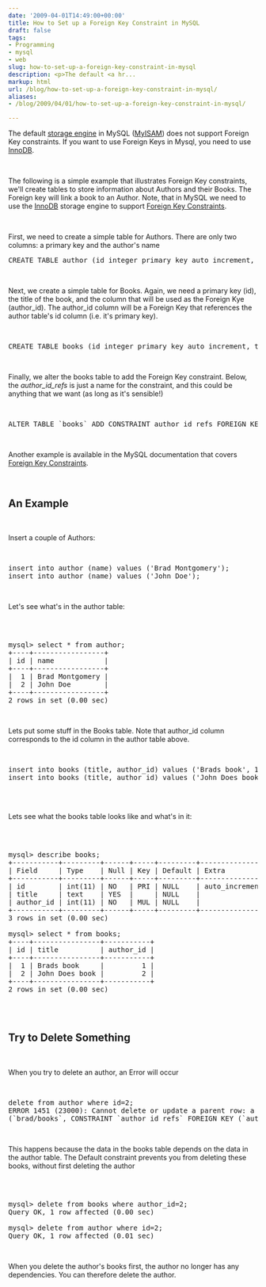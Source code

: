 ```yaml
---
date: '2009-04-01T14:49:00+00:00'
title: How to Set up a Foreign Key Constraint in MySQL
draft: false
tags:
- Programming
- mysql
- web
slug: how-to-set-up-a-foreign-key-constraint-in-mysql
description: <p>The default <a hr...
markup: html
url: /blog/how-to-set-up-a-foreign-key-constraint-in-mysql/
aliases:
- /blog/2009/04/01/how-to-set-up-a-foreign-key-constraint-in-mysql/

---
```


<p>The default <a href="http://dev.mysql.com/doc/refman/5.0/en/storage-engines.html">storage engine</a> in MySQL (<a href="http://dev.mysql.com/doc/refman/5.0/en/myisam-storage-engine.html">MyISAM</a>) does not support Foreign Key constraints.  If you want to use Foreign Keys in Mysql, you need to use <a href="http://dev.mysql.com/doc/refman/5.0/en/using-innodb-tables.html">InnoDB</a>.</p><br /><p>The following is a simple example that illustrates Foreign Key constraints, we'll create tables to store information about Authors and their Books. The Foreign key will link a book to an Author. Note, that in MySQL we need to use the <a href="http://dev.mysql.com/doc/refman/5.0/en/using-innodb-tables.html">InnoDB</a> storage engine to support <a href="http://dev.mysql.com/doc/refman/5.0/en/innodb-foreign-key-constraints.html">Foreign Key Constraints</a>.</p><br /><p>First, we need to create a simple table for Authors. There are only two columns: a primary key and the author's name</p><pre>CREATE TABLE author (id integer primary key auto_increment, name text) ENGINE=InnoDB;</pre><br /><p>Next, we create a simple table for Books. Again, we need a primary key (id), the title of the book, and the column that will be used as the Foreign Kye (author_id).  The author_id column will be a Foreign Key that references the author table's id column (i.e. it's primary key).</p><br /><pre>CREATE TABLE books (id integer primary key auto_increment, title text, author_id integer NOT NULL) ENGINE=InnoDB;</pre><br /><p>Finally, we alter the books table to add the Foreign Key constraint. Below, the <em>author_id_refs</em> is just a name for the constraint, and this could be anything that we want (as long as it's sensible!)</p><br /><pre>ALTER TABLE `books` ADD CONSTRAINT author_id_refs FOREIGN KEY (`author_id`) REFERENCES `author` (`id`);</pre><br /><p>Another example is available in the MySQL documentation that covers <a href="http://dev.mysql.com/doc/refman/5.0/en/innodb-foreign-key-constraints.html">Foreign Key Constraints</a>.</p><br /><h2>An Example</h2><br /><p>Insert a couple of Authors:</p><br /><pre>insert into author (name) values ('Brad Montgomery');<br />insert into author (name) values ('John Doe');</pre><br /><p>Let's see what's in the author table:</p><br /><pre><br />mysql> select * from author;<br />+----+-----------------+<br />| id | name            |<br />+----+-----------------+<br />|  1 | Brad Montgomery | <br />|  2 | John Doe        | <br />+----+-----------------+<br />2 rows in set (0.00 sec)<br /></pre><br /><p>Lets put some stuff in the Books table. Note that author_id column corresponds to the id column in the author table above.</p><br /><pre>insert into books (title, author_id) values ('Brads book', 1);<br />insert into books (title, author_id) values ('John Does book', 2);</pre><br /><br /><p>Lets see what the books table looks like and what's in it:</p><br /><pre><br />mysql> describe books;<br />+-----------+---------+------+-----+---------+----------------+<br />| Field     | Type    | Null | Key | Default | Extra          |<br />+-----------+---------+------+-----+---------+----------------+<br />| id        | int(11) | NO   | PRI | NULL    | auto_increment | <br />| title     | text    | YES  |     | NULL    |                | <br />| author_id | int(11) | NO   | MUL | NULL    |                | <br />+-----------+---------+------+-----+---------+----------------+<br />3 rows in set (0.00 sec)<br /><br />mysql> select * from books;<br />+----+----------------+-----------+<br />| id | title          | author_id |<br />+----+----------------+-----------+<br />|  1 | Brads book     |         1 | <br />|  2 | John Does book |         2 | <br />+----+----------------+-----------+<br />2 rows in set (0.00 sec)<br /></pre><br /><br /><h2>Try to Delete Something</h2><br /><p>When you try to delete an author, an Error will occur</p><br /><pre>delete from author where id=2;<br />ERROR 1451 (23000): Cannot delete or update a parent row: a foreign key constraint fails <br />(`brad/books`, CONSTRAINT `author_id_refs` FOREIGN KEY (`author_id`) REFERENCES `author` (`id`))<br /></pre><br /><p>This happens because the data in the books table depends on the data in the author table.  The Default constraint prevents you from deleting these books, without first deleting the author</p><br /><pre><br />mysql> delete from books where author_id=2;<br />Query OK, 1 row affected (0.00 sec)<br /><br />mysql> delete from author where id=2;<br />Query OK, 1 row affected (0.01 sec)</pre><br /><p>When you delete the author's books first, the author no longer has any dependencies.  You can therefore delete the author.</p><div class="blogger-post-footer"><img width='1' height='1' src='https://blogger.googleusercontent.com/tracker/4123748873183487963-4345063366065028230?l=bradmontgomery.blogspot.com' alt='' /></div>